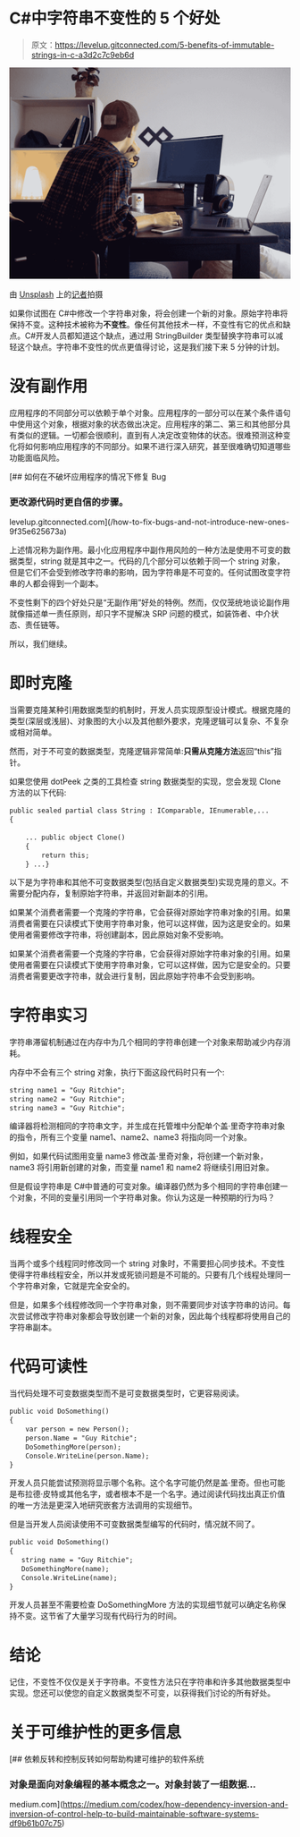 # C#中字符串不变性的 5 个好处

> 原文：<https://levelup.gitconnected.com/5-benefits-of-immutable-strings-in-c-a3d2c7c9eb6d>

![](img/00e8d125e95591bf5e9635e48b03f08d.png)

由 [Unsplash](https://unsplash.com?utm_source=medium&utm_medium=referral) 上的[记者](https://unsplash.com/@perloov?utm_source=medium&utm_medium=referral)拍摄

如果你试图在 C#中修改一个字符串对象，将会创建一个新的对象。原始字符串将保持不变。这种技术被称为**不变性**。像任何其他技术一样，不变性有它的优点和缺点。C#开发人员都知道这个缺点，通过用 StringBuilder 类型替换字符串可以减轻这个缺点。字符串不变性的优点更值得讨论，这是我们接下来 5 分钟的计划。

# 没有副作用

应用程序的不同部分可以依赖于单个对象。应用程序的一部分可以在某个条件语句中使用这个对象，根据对象的状态做出决定。应用程序的第二、第三和其他部分具有类似的逻辑。一切都会很顺利，直到有人决定改变物体的状态。很难预测这种变化将如何影响应用程序的不同部分。如果不进行深入研究，甚至很难确切知道哪些功能面临风险。

[](/how-to-fix-bugs-and-not-introduce-new-ones-9f35e625673a) [## 如何在不破坏应用程序的情况下修复 Bug

### 更改源代码时更自信的步骤。

levelup.gitconnected.com](/how-to-fix-bugs-and-not-introduce-new-ones-9f35e625673a) 

上述情况称为副作用。最小化应用程序中副作用风险的一种方法是使用不可变的数据类型，string 就是其中之一。代码的几个部分可以依赖于同一个 string 对象，但是它们不会受到修改字符串的影响，因为字符串是不可变的。任何试图改变字符串的人都会得到一个副本。

不变性剩下的四个好处只是“无副作用”好处的特例。然而，仅仅笼统地谈论副作用就像描述单一责任原则，却只字不提解决 SRP 问题的模式，如装饰者、中介状态、责任链等。

所以，我们继续。

# 即时克隆

当需要克隆某种引用数据类型的机制时，开发人员实现原型设计模式。根据克隆的类型(深层或浅层)、对象图的大小以及其他额外要求，克隆逻辑可以复杂、不复杂或相对简单。

然而，对于不可变的数据类型，克隆逻辑非常简单:**只需从克隆方法**返回“this”指针。

如果您使用 dotPeek 之类的工具检查 string 数据类型的实现，您会发现 Clone 方法的以下代码:

```
public sealed partial class String : IComparable, IEnumerable,...
{ 

    ... public object Clone()
    {
        return this;
    } ...}
```

以下是为字符串和其他不可变数据类型(包括自定义数据类型)实现克隆的意义。不需要分配内存，复制原始字符串，并返回对新副本的引用。

如果某个消费者需要一个克隆的字符串，它会获得对原始字符串对象的引用。如果消费者需要在只读模式下使用字符串对象，他可以这样做，因为这是安全的。如果使用者需要修改字符串，将创建副本，因此原始对象不受影响。

如果某个消费者需要一个克隆的字符串，它会获得对原始字符串对象的引用。如果使用者需要在只读模式下使用字符串对象，它可以这样做，因为它是安全的。只要消费者需要更改字符串，就会进行复制，因此原始字符串不会受到影响。

# 字符串实习

字符串滞留机制通过在内存中为几个相同的字符串创建一个对象来帮助减少内存消耗。

内存中不会有三个 string 对象，执行下面这段代码时只有一个:

```
string name1 = "Guy Ritchie";
string name2 = "Guy Ritchie";
string name3 = "Guy Ritchie";
```

编译器将检测相同的字符串文字，并生成在托管堆中分配单个盖·里奇字符串对象的指令，所有三个变量 name1、name2、name3 将指向同一个对象。

例如，如果代码试图用变量 name3 修改盖·里奇对象，将创建一个新对象，name3 将引用新创建的对象，而变量 name1 和 name2 将继续引用旧对象。

但是假设字符串是 C#中普通的可变对象。编译器仍然为多个相同的字符串创建一个对象，不同的变量引用同一个字符串对象。你认为这是一种预期的行为吗？

# 线程安全

当两个或多个线程同时修改同一个 string 对象时，不需要担心同步技术。不变性使得字符串线程安全，所以并发或死锁问题是不可能的。只要有几个线程处理同一个字符串对象，它就是完全安全的。

但是，如果多个线程修改同一个字符串对象，则不需要同步对该字符串的访问。每次尝试修改字符串对象都会导致创建一个新的对象，因此每个线程都将使用自己的字符串副本。

# 代码可读性

当代码处理不可变数据类型而不是可变数据类型时，它更容易阅读。

```
public void DoSomething()
{
    var person = new Person();
    person.Name = "Guy Ritchie";
    DoSomethingMore(person);
    Console.WriteLine(person.Name);
}
```

开发人员只能尝试预测将显示哪个名称。这个名字可能仍然是盖·里奇。但也可能是布拉德·皮特或其他名字，或者根本不是一个名字。通过阅读代码找出真正价值的唯一方法是更深入地研究嵌套方法调用的实现细节。

但是当开发人员阅读使用不可变数据类型编写的代码时，情况就不同了。

```
public void DoSomething()
{
   string name = "Guy Ritchie";
   DoSomethingMore(name);
   Console.WriteLine(name);
}
```

开发人员甚至不需要检查 DoSomethingMore 方法的实现细节就可以确定名称保持不变。这节省了大量学习现有代码行为的时间。

# 结论

记住，不变性不仅仅是关于字符串。不变性方法只在字符串和许多其他数据类型中实现。您还可以使您的自定义数据类型不可变，以获得我们讨论的所有好处。

# 关于可维护性的更多信息

[](https://medium.com/codex/how-dependency-inversion-and-inversion-of-control-help-to-build-maintainable-software-systems-df9b61b07c75) [## 依赖反转和控制反转如何帮助构建可维护的软件系统

### 对象是面向对象编程的基本概念之一。对象封装了一组数据…

medium.com](https://medium.com/codex/how-dependency-inversion-and-inversion-of-control-help-to-build-maintainable-software-systems-df9b61b07c75)